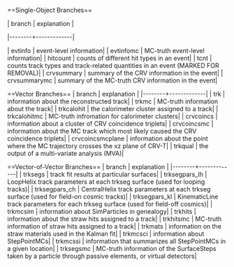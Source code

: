 ==Single-Object Branches==

| branch | explanation |

|--------+-------------|

| evtinfo |   event-level information|
| evtinfomc |   MC-truth event-level information|
| hitcount |   counts of different hit types in an event|
| tcnt |   counts track types and track-related quantities in an event (MARKED FOR REMOVAL)|
| crvsummary |   summary of the CRV information in the event|
| crvsummarymc |   summary of the MC-truth CRV information in the event|

==Vector Branches==
| branch | explanation |
|--------+-------------|
| trk |   information about the reconstructed track|
| trkmc |   MC-truth information about the track|
| trkcalohit |   the calorimeter cluster assigned to a track|
| trkcalohitmc |   MC-truth infromation for calorimeter clusters|
| crvcoincs |   information about a cluster of CRV coincidence triplets|
| crvcoincsmc |   information about the MC track which most likely caused the CRV coincidence triplets|
| crvcoincsmcplane |   information about the point where the MC trajectory crosses the xz plane of CRV-T|
| trkqual |   the output of a multi-variate analysis (MVA)|

==Vector-of-Vector Branches==
| branch | explanation |
|--------+-------------|
| trksegs |   track fit results at particular surfaces|
| trksegpars_lh |   LoopHelix track parameters at each trkseg surface (used for looping tracks)|
| trksegpars_ch |   CentralHelix track parameters at each trkseg surface (used for field-on cosmic tracks)|
| trksegpars_kl |   KinematicLine track parameters for each trkseg surface (used for field-off cosmics)|
| trkmcsim |   information about SimParticles in genealogy|
| trkhits |   information about the straw hits assigned to a track|
| trkhitsmc |   MC-truth information of straw hits assigned to a track|
| trkmats |   information on the straw materials used in the Kalman fit|
| trkmcsci |   information about StepPointMCs|
| trkmcssi |   information that summarizes all StepPointMCs in a given location|
| trksegsmc |   MC-truth information of the SurfaceSteps taken by a particle through passive elements, or virtual detectors|
